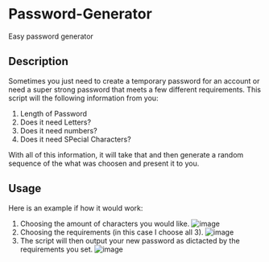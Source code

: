 # Password-Generator
Easy password generator

## Description
Sometimes you just need to create a temporary password for an account or need a super strong password that meets a few different requirements. This script will the following information from you:
1. Length of Password
2. Does it need Letters?
3. Does it need numbers?
4. Does it need SPecial Characters?

With all of this information, it will take that and then generate a random sequence of the what was choosen and present it to you. 

## Usage
Here is an example if how it would work:
1. Choosing the amount of characters you would like.
![image](https://github.com/James-Cristiano/Password-Generator/assets/146529916/d82da621-355f-49c5-b039-d5e1e8a95772)
2. Choosing the requirements (in this case I choose all 3).
![image](https://github.com/James-Cristiano/Password-Generator/assets/146529916/ff1ee174-aebf-4728-b4b1-f00dbd736c76)
3. The script will then output your new password as dictacted by the requirements you set.
![image](https://github.com/James-Cristiano/Password-Generator/assets/146529916/af36c564-638c-46f6-a5c6-b1faad29c1c5)
